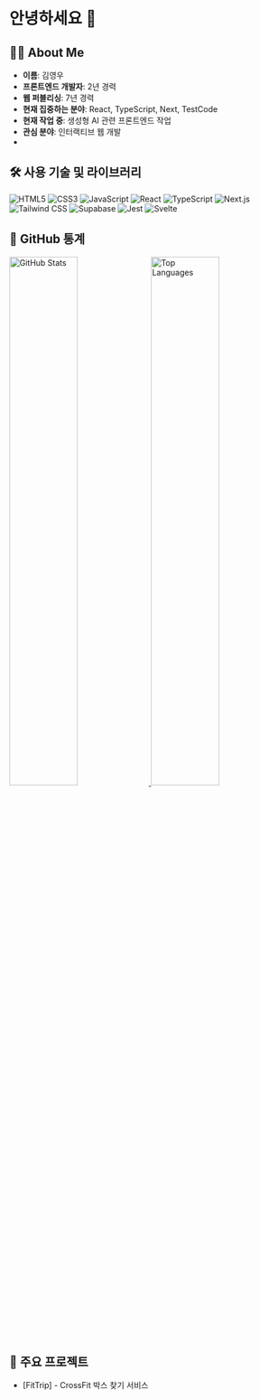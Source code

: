 # 안녕하세요 👋
## 👨‍💻 About Me
- **이름**: 김영우
- **프론트엔드 개발자**: 2년 경력
- **웹 퍼블리싱**: 7년 경력
- **현재 집중하는 분야**: React, TypeScript, Next, TestCode
- **현재 작업 중**: 생성형 AI 관련 프론트엔드 작업
- **관심 분야**: 인터랙티브 웹 개발
- 
## 🛠️ 사용 기술 및 라이브러리
<div>
  <img src="https://img.shields.io/badge/HTML5-E34F26?style=flat-square&logo=HTML5&logoColor=white" alt="HTML5" />
  <img src="https://img.shields.io/badge/CSS3-1572B6?style=flat-square&logo=CSS3&logoColor=white" alt="CSS3" />
  <img src="https://img.shields.io/badge/JavaScript-F7DF1E?style=flat-square&logo=JavaScript&logoColor=white" alt="JavaScript" />
  <img src="https://img.shields.io/badge/React-61DAFB?style=flat-square&logo=React&logoColor=white" alt="React" />
  <img src="https://img.shields.io/badge/TypeScript-3178C6?style=flat-square&logo=TypeScript&logoColor=white" alt="TypeScript" />
  <img src="https://img.shields.io/badge/Next.js-000000?style=flat-square&logo=Next.js&logoColor=white" alt="Next.js" />
  <img src="https://img.shields.io/badge/Tailwind_CSS-38B2AC?style=flat-square&logo=Tailwind%20CSS&logoColor=white" alt="Tailwind CSS" />
  <img src="https://img.shields.io/badge/Supabase-3ECF8E?style=flat-square&logo=Supabase&logoColor=white" alt="Supabase" />
  <img src="https://img.shields.io/badge/Jest-C21325?style=flat-square&logo=Jest&logoColor=white" alt="Jest" />
  <img src="https://img.shields.io/badge/Svelte-FF3E00?style=flat-square&logo=Svelte&logoColor=white" alt="Svelte" />
</div>

## 🚀 GitHub 통계

<div>
  <a href="https://github.com/kbc1235">
    <img src="https://github-readme-stats.vercel.app/api?username=kbc1235&show_icons=true&theme=radical" alt="GitHub Stats" width="49%" />
  </a>
  <a href="https://github.com/kbc1235">
    <img src="https://github-readme-stats.vercel.app/api/top-langs/?username=kbc1235&layout=compact&theme=radical" alt="Top Languages" width="49%" />
  </a>
</div>

## 📌 주요 프로젝트
- [FitTrip] - CrossFit 박스 찾기 서비스
